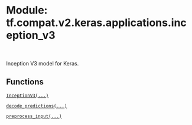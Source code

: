 <div itemscope itemtype="http://developers.google.com/ReferenceObject">
<meta itemprop="name" content="tf.compat.v2.keras.applications.inception_v3" />
<meta itemprop="path" content="Stable" />
</div>

# Module: tf.compat.v2.keras.applications.inception_v3


<table class="tfo-notebook-buttons tfo-api" align="left">
</table>



Inception V3 model for Keras.



## Functions

[`InceptionV3(...)`](../../../../../tf/keras/applications/InceptionV3.md)

[`decode_predictions(...)`](../../../../../tf/keras/applications/inception_v3/decode_predictions.md)

[`preprocess_input(...)`](../../../../../tf/keras/applications/inception_v3/preprocess_input.md)

